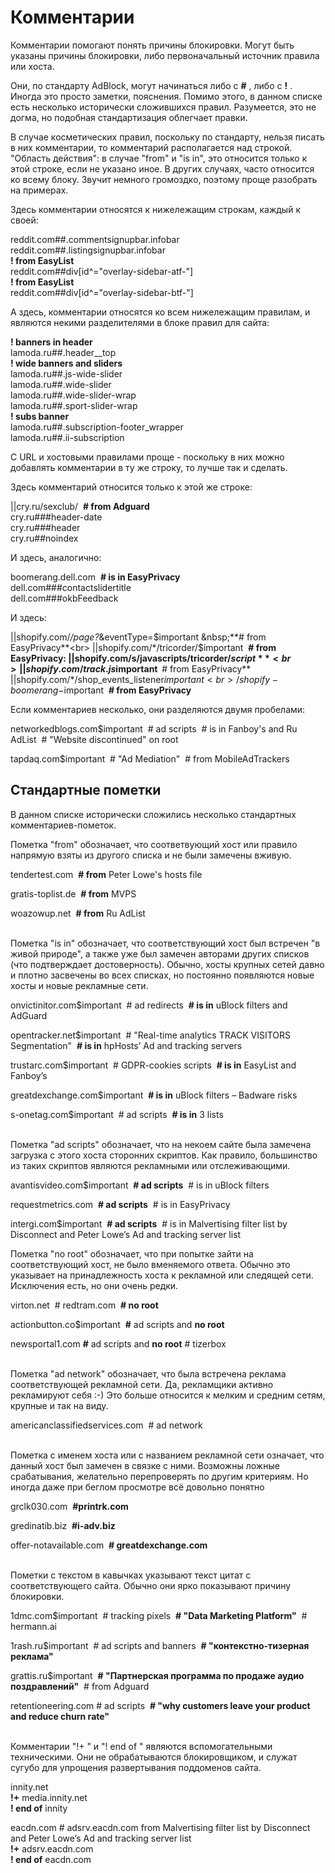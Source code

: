 # Комментарии

Комментарии помогают понять причины блокировки. Могут быть указаны причины блокировки, либо первоначальный источник правила или хоста.

Они, по стандарту AdBlock, могут начинаться либо с **#** , либо с **!** . Иногда это просто заметки, пояснения. Помимо этого, в данном списке есть несколько исторически сложившихся правил. Разумеется, это не догма, но подобная стандартизация облегчает правки.

В случае косметических правил, поскольку по стандарту, нельзя писать в них комментарии, то комментарий располагается над строкой. "Область действия": в случае "from" и "is in", это относится только к этой строке, если не указано иное. В других случаях, часто относится ко всему блоку. Звучит немного громоздко, поэтому проще разобрать на примерах.

Здесь комментарии относятся к нижележащим строкам, каждый к своей:

reddit.com##.commentsignupbar.infobar<br>
reddit.com##.listingsignupbar.infobar<br>
**! from EasyList**<br>
reddit.com##div[id^="overlay-sidebar-atf-"]<br>
**! from EasyList**<br>
reddit.com##div[id^="overlay-sidebar-btf-"]<br>


А здесь, комментарии относятся ко всем нижележащим правилам, и являются некими разделителями в блоке правил для сайта:

**! banners in header**<br>
lamoda.ru##.header__top<br>
**! wide banners and sliders**<br>
lamoda.ru##.js-wide-slider<br>
lamoda.ru##.wide-slider<br>
lamoda.ru##.wide-slider-wrap<br>
lamoda.ru##.sport-slider-wrap<br>
**! subs banner**<br>
lamoda.ru##.subscription-footer_wrapper<br>
lamoda.ru##.ii-subscription<br>


С URL и хостовыми правилами проще - поскольку в них можно добавлять комментарии в ту же строку, то лучше так и сделать. 

Здесь комментарий относится только к этой же строке:

||cry.ru/sexclub/  &nbsp;**# from Adguard**<br>
cry.ru###header-date<br>
cry.ru###header<br>
cry.ru##noindex<br>

И здесь, аналогично:

boomerang.dell.com  &nbsp;**# is in EasyPrivacy**<br>
dell.com###contactslidertitle<br>
dell.com###okbFeedback<br>


И здесь:

||shopify.com/*/page?*&eventType=$important  &nbsp;**# from EasyPrivacy**<br>
||shopify.com/*/tricorder/$important  &nbsp;**# from EasyPrivacy: ||shopify.com/s/javascripts/tricorder/$script**<br>
||shopify.com/track.js$important  &nbsp;**# from EasyPrivacy**<br>
||shopify.com/*/shop_events_listener$important<br>
/shopify-boomerang-$important  &nbsp;**# from EasyPrivacy**<br>

Если комментариев несколько, они разделяются двумя пробелами:

networkedblogs.com$important  &nbsp;# ad scripts  &nbsp;# is in Fanboy's and Ru AdList  &nbsp;# "Website discontinued" on root

tapdaq.com$important  &nbsp;# "Ad Mediation"  &nbsp;# from MobileAdTrackers


## Стандартные пометки

В данном списке исторически сложились несколько стандартных комментариев-пометок.
<br>

Пометка "from" обозначает, что соответвующий хост или правило напрямую взяты из другого списка и не были замечены вживую.

tendertest.com  &nbsp;**# from** Peter Lowe's hosts file

gratis-toplist.de  &nbsp;**# from** MVPS

woazowup.net  &nbsp;**# from** Ru AdList
<br><br>


Пометка "is in" обозначает, что соответствующий хост был встречен "в живой природе", а также уже был замечен авторами других списков (что подтверждает достоверность). Обычно, хосты крупных сетей давно и плотно засвечены во всех списках, но постоянно появляются новые хосты и новые рекламные сети.

onvictinitor.com$important  &nbsp;# ad redirects  &nbsp;**# is in** uBlock filters and AdGuard

opentracker.net$important  &nbsp;# "Real-time analytics  TRACK VISITORS  Segmentation"  &nbsp;**# is in** hpHosts’ Ad and tracking servers

trustarc.com$important  &nbsp;# GDPR-cookies scripts  &nbsp;**# is in** EasyList and Fanboy’s

greatdexchange.com$important  &nbsp;**# is in** uBlock filters – Badware risks

s-onetag.com$important  &nbsp;# ad scripts  &nbsp;**# is in** 3 lists
<br><br>


Пометка "ad scripts" обозначает, что на некоем сайте была замечена загрузка с этого хоста сторонних скриптов. Как правило, большинство из таких скриптов являются рекламными или отслеживающими.

avantisvideo.com$important  &nbsp;**# ad scripts**  &nbsp;# is in uBlock filters

requestmetrics.com  &nbsp;**# ad scripts**  &nbsp;# is in EasyPrivacy

intergi.com$important  &nbsp;**# ad scripts**  &nbsp;# is in Malvertising filter list by Disconnect and Peter Lowe’s Ad and tracking server list



Пометка "no root" обозначает, что при попытке зайти на соответствующий хост, не было вменяемого ответа. Обычно это указывает на принадлежность хоста к рекламной или следящей сети. Исключения есть, но они очень редки.

virton.net  &nbsp;# redtram.com  &nbsp;**# no root**

actionbutton.co$important  &nbsp;**#** ad scripts and **no root**

newsportal1.com  **#** ad scripts and **no root**  # tizerbox
<br><br>


Пометка "ad network" обозначает, что была встречена реклама соответствующей рекламной сети. Да, рекламщики активно рекламируют себя :-)
Это больше относится к мелким и средним сетям, крупные и так на виду.

americanclassifiedservices.com  &nbsp;# ad network
<br><br>


Пометка с именем хоста или с названием рекламной сети означает, что данный хост был замечен в связке с ними. Возможны ложные срабатывания, желательно перепроверять по другим критериям. Но иногда даже при беглом просмотре всё довольно понятно

grclk030.com  &nbsp;**#printrk.com**

gredinatib.biz  &nbsp;**#i-adv.biz**

offer-notavailable.com  &nbsp;**# greatdexchange.com**
<br><br>


Пометки с текстом в кавычках указывают текст цитат с соответствующего сайта. Обычно они ярко показывают причину блокировки.

1dmc.com$important  &nbsp;# tracking pixels  &nbsp;**# "Data Marketing Platform"**  &nbsp;# hermann.ai

1rash.ru$important  &nbsp;# ad scripts and banners  &nbsp;**# "контекстно-тизерная реклама"**

grattis.ru$important  &nbsp;**# "Партнерская программа по продаже аудио поздравлений"**  &nbsp;# from Adguard

retentioneering.com  # ad scripts  &nbsp;**# "why customers leave your product and reduce churn rate"**
<br><br>


Комментарии "!+ " и "! end of " являются вспомогательными техническими. Они не обрабатываются блокировщиком, и служат сугубо для упрощения развертывания поддоменов сайта.

innity.net<br>
**!+**  media.innity.net<br>
**! end of** innity<br>

eacdn.com  # adsrv.eacdn.com from Malvertising filter list by Disconnect and Peter Lowe’s Ad and tracking server list<br>
**!+**  adsrv.eacdn.com<br>
**! end of** eacdn.com<br>

